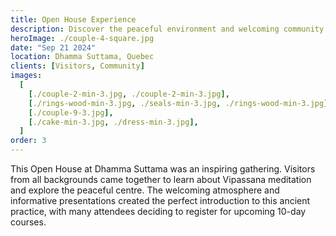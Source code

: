 ```yaml
---
title: Open House Experience
description: Discover the peaceful environment and welcoming community at Dhamma Suttama through our Open House events.
heroImage: ./couple-4-square.jpg
date: "Sep 21 2024"
location: Dhamma Suttama, Quebec
clients: [Visitors, Community]
images:
  [
    [./couple-2-min-3.jpg, ./couple-2-min-3.jpg],
    [./rings-wood-min-3.jpg, ./seals-min-3.jpg, ./rings-wood-min-3.jpg],
    [./couple-9-3.jpg],
    [./cake-min-3.jpg, ./dress-min-3.jpg],
  ]
order: 3
---
```


This Open House at Dhamma Suttama was an inspiring gathering. Visitors from all backgrounds came together to learn about Vipassana meditation and explore the peaceful centre. The welcoming atmosphere and informative presentations created the perfect introduction to this ancient practice, with many attendees deciding to register for upcoming 10-day courses.
